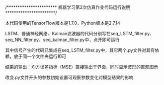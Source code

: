 /*********************** 机器学习第2次仿真作业代码运行说明 ***********************/

本代码使用的TensorFlow版本是1.7.0，Python版本是2.7.14

LSTM、普通神经网络、Kalman滤波器的代码分别写在seq_LSTM_filter.py、seq_NN_filter.py、seq_kalman_filter.py中，点开即可运行

其中信号产生的代码已集成在seq_LSTM_filter.py中，其它两个.py文件对其有依赖，放于同一个文件夹运行即可

结果的输出：均方误差指标（MSE）直接输出于界面，同时显示波形的直观图示

改变.py文件开头的参数初始设置可观察参数变化对模型结果的影响